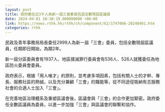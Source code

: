 ```yaml
---
layout: post
title: 政府委任近3千人為新一屆三會委員包涵全數現屆區議員
date: 2024-04-01 10:38:19.000000000 +08:00
link: https://news.rthk.hk/rthk/ch/component/k2/1747066-20240401.htm
categories: rthk
---
```


民政及青年事務局局長委任2999人為新一屆「三會」委員，包括全數現屆區議員，任期即日開始，為期2年。

新一屆分區委員會有1937人、地區撲滅罪行委員會有536人、526人就獲委任為地區防火委員會委員。

政府表示，根據「用人唯才」的原則，並考慮多項因素，包括有關人士的才幹、專長、服務社區的熱誠，以及充分兼顧「三會」的職能等，從不同途徑吸納有志服務社會的合適人士加入「三會」。

在完善地區治理體系及重塑區議會後，區議會與「三會」的合作更加緊密。政府委任全數區議員為委員，以進一步加強「三會」與區議會的聯繫和協作。
　　
